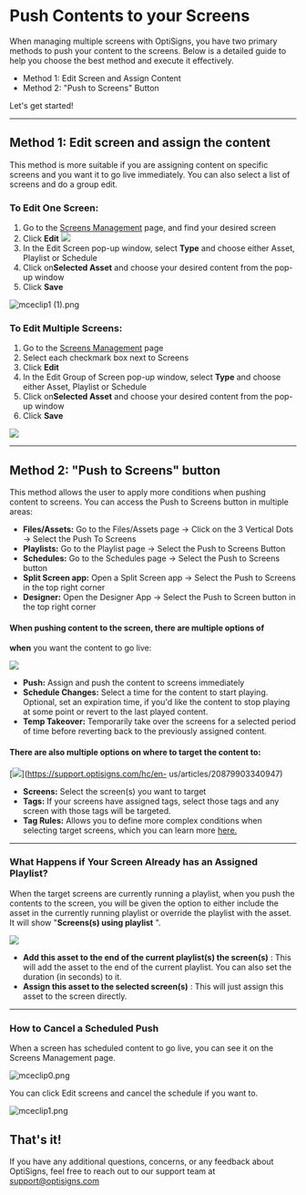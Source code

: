 # Push Contents to your Screens

When managing multiple screens with OptiSigns, you have two primary methods to
push your content to the screens. Below is a detailed guide to help you choose
the best method and execute it effectively.

  * Method 1: Edit Screen and Assign Content
  * Method 2: "Push to Screens" Button

Let's get started!

* * *

## Method 1: Edit screen and assign the content

This method is more suitable if you are assigning content on specific screens
and you want it to go live immediately. You can also select a list of screens
and do a group edit.

### To Edit One Screen:

  1. Go to the [Screens Management](https://app.optisigns.com/app/screenManagement) page, and find your desired screen
  2. Click **Edit** ![](https://support.optisigns.com/hc/article_attachments/31406869798803)
  3. In the Edit Screen pop-up window, select **Type** and choose either Asset, Playlist or Schedule
  4. Click on**Selected Asset** and choose your desired content from the pop-up window
  5. Click **Save**

![mceclip1
\(1\).png](https://support.optisigns.com/hc/article_attachments/31406895597203)

### To Edit Multiple Screens:

  1. Go to the [Screens Management](https://app.optisigns.com/app/screenManagement) page
  2. Select each checkmark box next to Screens
  3. Click **Edit**
  4. In the Edit Group of Screen pop-up window, select **Type** and choose either Asset, Playlist or Schedule
  5. Click on**Selected Asset** and choose your desired content from the pop-up window
  6. Click **Save**

![](https://support.optisigns.com/hc/article_attachments/31406869805715)

* * *

## Method 2: "Push to Screens" button

This method allows the user to apply more conditions when pushing content to
screens. You can access the Push to Screens button in multiple areas:

  * **Files/Assets:** Go to the Files/Assets page  → Click on the 3 Vertical Dots → Select the Push To Screens
  * **Playlists:** Go to the Playlist page → Select the Push to Screens Button
  * **Schedules:** Go to the Schedules page → Select the Push to Screens button
  * **Split Screen app:** Open a Split Screen app → Select the Push to Screens in the top right corner
  * **Designer:** Open the Designer App → Select the Push to Screen button in the top right corner

#### When pushing content to the screen, there are multiple options of
**when** you want the content to go live:

![](https://support.optisigns.com/hc/article_attachments/31407460275731)

  * **Push:** Assign and push the content to screens immediately
  * **Schedule Changes:** Select a time for the content to start playing. Optional, set an expiration time, if you'd like the content to stop playing at some point or revert to the last played content. 
  * **Temp Takeover:** Temporarily take over the screens for a selected period of time before reverting back to the previously assigned content. 

#### There are also multiple options on **where** to target the content to:

[![](https://support.optisigns.com/hc/article_attachments/31407460277651)](https://support.optisigns.com/hc/en-
us/articles/20879903340947)

  * **Screens:** Select the screen(s) you want to target
  * **Tags:** If your screens have assigned tags, select those tags and any screen with those tags will be targeted.
  * **Tag Rules:** Allows you to define more complex conditions when selecting target screens, which you can learn more [here.](https://support.optisigns.com/hc/en-us/articles/20879903340947)

* * *

### What Happens if Your Screen Already has an Assigned Playlist?

When the target screens are currently running a playlist, when you push the
contents to the screen, you will be given the option to either include the
asset in the currently running playlist or override the playlist with the
asset. It will show "**Screens(s) using playlist** ".

![](https://support.optisigns.com/hc/article_attachments/19209188203283)

  * **Add this asset to the end of the current playlist(s) the screen(s)** : This will add the asset to the end of the current playlist. You can also set the duration (in seconds) to it. 
  * **Assign this asset to the selected screen(s)** : This will just assign this asset to the screen directly.

* * *

### How to Cancel a Scheduled Push

When a screen has scheduled content to go live, you can see it on the Screens
Management page.

![mceclip0.png](https://support.optisigns.com/hc/article_attachments/18988065693075)

You can click Edit screens and cancel the schedule if you want to.

![mceclip1.png](https://support.optisigns.com/hc/article_attachments/18988033357971)

## That's it!

If you have any additional questions, concerns, or any feedback about
OptiSigns, feel free to reach out to our support team at
[support@optisigns.com](mailto:support@optisigns.com)


